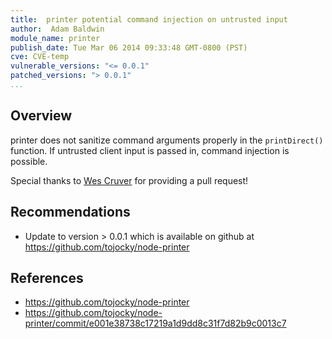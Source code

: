 ```yaml
---
title:  printer potential command injection on untrusted input
author:  Adam Baldwin
module_name: printer
publish_date: Tue Mar 06 2014 09:33:48 GMT-0800 (PST) 
cve: CVE-temp
vulnerable_versions: "<= 0.0.1"
patched_versions: "> 0.0.1"
...
```


## Overview
printer does not sanitize command arguments properly in the ```printDirect()``` function. If untrusted client input is passed in, command injection is possible.

Special thanks to [Wes Cruver](https://github.com/chieffancypants) for providing a pull request!

## Recommendations
- Update to version > 0.0.1 which is available on github at https://github.com/tojocky/node-printer

## References
- https://github.com/tojocky/node-printer
- https://github.com/tojocky/node-printer/commit/e001e38738c17219a1d9dd8c31f7d82b9c0013c7
